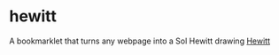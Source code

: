 # hewitt
A bookmarklet that turns any webpage into a Sol Hewitt drawing
<a href="javascript:(function()%7Bvar%20lineColour%20%3D%20%22rgba(0%2C0%2C255%2C%200.2)%22%3B%0A%20%20%0A%20%20var%20prefersDarkScheme%20%3D%20window.matchMedia(%22(prefers-color-scheme%3A%20dark)%22)%3B%0A%0A%20%20if(prefersDarkScheme.matches)%7B%0A%20%20%20%20lineColour%20%3D%20%22rgba(255%2C%20255%2C%20255%2C%200.2)%22%0A%20%20%7D%0A%0A%20%20var%20inputs%20%3D%20Array.from(window.document.getElementsByTagName('input'))%3B%0A%20%20var%20links%20%3D%20Array.from(window.document.getElementsByTagName('a'))%3B%0A%20%20var%20buttons%20%3D%20Array.from(window.document.getElementsByTagName('button'))%3B%0A%20%20var%20elements%20%3D%20%5B...inputs%2C%20...links%2C%20...buttons%5D%3B%0A%20%20%0A%20%20var%20vw%20%3D%20window.visualViewport.width%3B%0A%20%20var%20vh%20%3D%20window.visualViewport.height%3B%0A%0A%20%20var%20elementBoundingRects%20%3D%20elements.map(%20el%20%3D%3E%20%7B%0A%20%20%20%20return%20el.getBoundingClientRect()%3B%0A%20%20%7D)%3B%0A%0A%20%20var%20onscreenElementBoundingRects%20%3D%20elementBoundingRects.filter(%20rect%20%3D%3E%20%7B%0A%20%20%20%20return%20(rect.top%20%3C%20vh%20%26%26%20rect.left%20%3C%20vw)%20%26%26%20(rect.width%20%3E%200%20%26%26%20rect.height%20%3E%200)%3B%0A%20%20%7D)%3B%0A%20%20%0A%20%20onscreenBoxes%20%3D%20onscreenElementBoundingRects.map(%20rect%20%3D%3E%20%7B%0A%20%20%20%20return%20%20%7B%0A%20%20%20%20%20%20left%3A%20rect.left%2C%0A%20%20%20%20%20%20top%3A%20rect.top%2C%0A%20%20%20%20%20%20bottom%3A%20rect.bottom%2C%0A%20%20%20%20%20%20right%3A%20rect.right%2C%0A%20%20%20%20%20%20width%3A%20rect.width%2C%0A%20%20%20%20%20%20height%3A%20rect.height%2C%0A%20%20%20%20%20%20corners%3A%20%5B%0A%20%20%20%20%20%20%20%20%5Brect.left%2C%20rect.top%5D%2C%0A%20%20%20%20%20%20%20%20%5Brect.right%2C%20rect.top%5D%2C%0A%20%20%20%20%20%20%20%20%5Brect.right%2C%20rect.bottom%5D%2C%0A%20%20%20%20%20%20%20%20%5Brect.left%2C%20rect.bottom%5D%0A%20%20%20%20%20%20%5D%0A%20%20%20%20%7D%0A%20%20%7D)%3B%0A%0A%20%20var%20corners%20%3D%20%5B%5D%3B%0A%20%20onscreenBoxes.forEach(%20box%20%3D%3E%20%7B%0A%20%20%20%20corners.push(...box.corners)%0A%20%20%7D)%3B%0A%0A%20%20var%20svg%20%3D%20document.createElementNS(%22http%3A%2F%2Fwww.w3.org%2F2000%2Fsvg%22%2C%20%22svg%22)%3B%0A%20%20svg.setAttribute('viewBox'%2C%20%220%200%20%22%20%2B%20vw%20%2B%20%22%20%22%20%2B%20vh)%3B%0A%20%20svg.setAttributeNS(%22http%3A%2F%2Fwww.w3.org%2F2000%2Fxmlns%2F%22%2C%20%22xmlns%3Axlink%22%2C%20%22http%3A%2F%2Fwww.w3.org%2F1999%2Fxlink%22)%3B%0A%20%20svg.setAttribute('stroke'%2C%20%22blue%22)%3B%0A%20%20svg.setAttribute('fill'%2C%20%22none%22)%3B%0A%20%20svg.style.position%20%3D%20%22absolute%22%3B%0A%20%20svg.style.width%20%3D%20vw%20%2B%20%22px%22%3B%0A%20%20svg.style.height%20%3D%20vh%20%2B%20%22px%22%3B%0A%20%20svg.style.top%20%3D%200%3B%0A%20%20svg.style.left%20%3D%200%3B%0A%20%20svg.style.zIndex%20%3D%20999999%3B%0A%20%20svg.style.pointerEvents%20%3D%20'none'%3B%0A%0A%20%20drawLinesByBoxes(onscreenBoxes)%3B%0A%0A%20%20document.body.prepend(svg)%3B%0A%0A%20%20function%20drawLinesByBoxes(boxes)%7B%0A%20%20%20%20for(var%20i%20%3D%200%3B%20i%20%3C%20boxes.length%20-%201%3B%20i%2B%2B)%7B%0A%20%20%20%20%20%20var%20box1%20%3D%20boxes%5Bi%5D%3B%0A%20%20%20%20%20%20%0A%20%20%20%20%20%20%2F*%0A%20%20%20%20%20%20var%20rect%20%3D%20document.createElementNS(%22http%3A%2F%2Fwww.w3.org%2F2000%2Fsvg%22%2C%20%22rect%22)%3B%0A%20%20%20%20%20%20rect.setAttribute('x'%2C%20box1.left)%3B%0A%20%20%20%20%20%20rect.setAttribute('y'%2C%20box1.top)%3B%0A%20%20%20%20%20%20rect.setAttribute('width'%2C%20box1.width)%3B%0A%20%20%20%20%20%20rect.setAttribute('height'%2C%20box1.height)%3B%0A%20%20%20%20%20%20svg.appendChild(rect)%3B%0A%20%20%20%20%20%20*%2F%0A%0A%20%20%20%20%20%20for(var%20j%20%3D%20i%2B1%3B%20j%20%3C%20boxes.length%3B%20j%2B%2B)%7B%0A%20%20%20%20%20%20%20%20var%20box2%20%3D%20boxes%5Bj%5D%3B%0A%0A%20%20%20%20%20%20%20%20%2F*%0A%20%20%20%20%20%20%20%20var%20rect%20%3D%20document.createElementNS(%22http%3A%2F%2Fwww.w3.org%2F2000%2Fsvg%22%2C%20%22rect%22)%3B%0A%20%20%20%20%20%20%20%20rect.setAttribute('x'%2C%20box2.left)%3B%0A%20%20%20%20%20%20%20%20rect.setAttribute('y'%2C%20box2.top)%3B%0A%20%20%20%20%20%20%20%20rect.setAttribute('width'%2C%20box2.width)%3B%0A%20%20%20%20%20%20%20%20rect.setAttribute('height'%2C%20box2.height)%3B%0A%20%20%20%20%20%20%20%20svg.appendChild(rect)%3B%0A%20%20%20%20%20%20%20%20*%2F%0A%0A%20%20%20%20%20%20%20%20for(corner%20of%20box1.corners)%7B%0A%20%20%20%20%20%20%20%20%20%20for(let%20k%20%3D%200%3B%20k%20%3C%203%3B%20k%2B%2B)%7B%0A%20%20%20%20%20%20%20%20%20%20%20%20var%20line%20%3D%20document.createElementNS(%22http%3A%2F%2Fwww.w3.org%2F2000%2Fsvg%22%2C%20%22line%22)%3B%0A%20%20%20%20%20%20%20%20%20%20%20%20line.setAttribute('stroke-width'%2C%200.25)%3B%0A%20%20%20%20%20%20%20%20%20%20%20%20line.setAttribute('stroke'%2C%20lineColour)%3B%0A%20%20%20%20%20%20%20%20%20%20%20%20line.setAttribute('x1'%2C%20corner%5B0%5D)%3B%0A%20%20%20%20%20%20%20%20%20%20%20%20line.setAttribute('y1'%2C%20corner%5B1%5D)%3B%0A%20%20%20%20%20%20%20%20%20%20%20%20line.setAttribute('x2'%2C%20box2.corners%5Bk%5D%5B0%5D)%3B%0A%20%20%20%20%20%20%20%20%20%20%20%20line.setAttribute('y2'%2C%20box2.corners%5Bk%5D%5B1%5D)%3B%0A%20%20%20%20%20%20%20%20%20%20%20%20svg.appendChild(line)%3B%20%0A%20%20%20%20%20%20%20%20%20%20%7D%20%20%20%0A%20%20%20%20%20%20%20%20%7D%0A%20%20%20%20%20%20%7D%0A%20%20%20%20%7D%0A%20%20%7D%0A%0A%20%20function%20brightnessByColor%20(color)%20%7B%0A%20%20%20%20var%20color%20%3D%20%22%22%20%2B%20color%2C%20isHEX%20%3D%20color.indexOf(%22%23%22)%20%3D%3D%200%2C%20isRGB%20%3D%20color.indexOf(%22rgb%22)%20%3D%3D%200%3B%0A%20%20%20%20if%20(isHEX)%20%7B%0A%20%20%20%20%20%20const%20hasFullSpec%20%3D%20color.length%20%3D%3D%207%3B%0A%20%20%20%20%20%20var%20m%20%3D%20color.substr(1).match(hasFullSpec%20%3F%20%2F(%5CS%7B2%7D)%2Fg%20%3A%20%2F(%5CS%7B1%7D)%2Fg)%3B%0A%20%20%20%20%20%20if%20(m)%20var%20r%20%3D%20parseInt(m%5B0%5D%20%2B%20(hasFullSpec%20%3F%20''%20%3A%20m%5B0%5D)%2C%2016)%2C%20g%20%3D%20parseInt(m%5B1%5D%20%2B%20(hasFullSpec%20%3F%20''%20%3A%20m%5B1%5D)%2C%2016)%2C%20b%20%3D%20parseInt(m%5B2%5D%20%2B%20(hasFullSpec%20%3F%20''%20%3A%20m%5B2%5D)%2C%2016)%3B%0A%20%20%20%20%7D%0A%20%20%20%20if%20(isRGB)%20%7B%0A%20%20%20%20%20%20var%20m%20%3D%20color.match(%2F(%5Cd%2B)%7B3%7D%2Fg)%3B%0A%20%20%20%20%20%20if%20(m)%20var%20r%20%3D%20m%5B0%5D%2C%20g%20%3D%20m%5B1%5D%2C%20b%20%3D%20m%5B2%5D%3B%0A%20%20%20%20%7D%0A%20%20%20%20if%20(typeof%20r%20!%3D%20%22undefined%22)%20return%20((r*299)%2B(g*587)%2B(b*114))%2F1000%3B%0A%20%20%7D%7D)()%3B">Hewitt</a>
